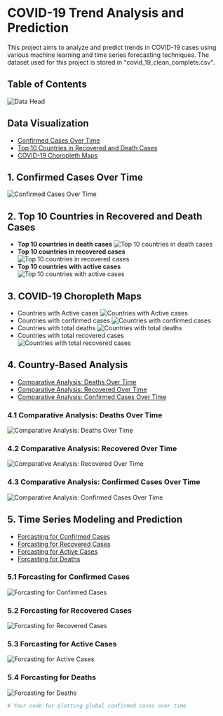 # COVID-19 Trend Analysis and Prediction

This project aims to analyze and predict trends in COVID-19 cases using various machine learning and time series forecasting techniques. The dataset used for this project is stored in "covid_19_clean_complete.csv".

## Table of Contents
![Data Head](/screenshots/data.head.png)

## Data Visualization 
- [Confirmed Cases Over Time](#confirmed-cases-over-time)
- [Top 10 Countries in Recovered and Death Cases](#top-10-countries-in-recovered-and-death-cases)
- [COVID-19 Choropleth Maps](#covid-19-choropleth-maps)

## 1. Confirmed Cases Over Time
   ![Confirmed Cases Over Time](/screenshots/Confirmed%20Cases%20over%20time.png)

## 2. Top 10 Countries in Recovered and Death Cases
   - **Top 10 countries in death cases**
     ![Top 10 countries in death cases](/screenshots/Top%2010%20countries%20in%20death%20cases.png)
   - **Top 10 countries in recovered cases**
     ![Top 10 countries in recovered cases](/screenshots/Top%2010%20countries%20in%20recovered%20cases.png)
   - **Top 10 countries with active cases**
     ![Top 10 countries with active cases](/screenshots/Top%2010%20countries%20with%20active%20cases.png)


## 3. COVID-19 Choropleth Maps
   - Countries with Active cases
     ![Countries with Active cases](/screenshots/Countries%20with%20Active%20cases.png)
   - Countries with confirmed cases
     ![Countries with confirmed cases](/screenshots/Countries%20with%20confirmed%20cases.png)
   - Countries with total deaths
     ![Countries with total deaths](/screenshots/Countries%20with%20total%20deaths.png)
   - Countries with total recovered cases
     ![Countries with total recovered cases](/screenshots/Countries%20with%20total%20recovered%20cases.png)

## 4. Country-Based Analysis
   - [Comparative Analysis: Deaths Over Time](#comparative-analysis-deaths-over-time)
   - [Comparative Analysis: Recovered Over Time](#comparative-analysis-recovered-over-time)
   - [Comparative Analysis: Confirmed Cases Over Time](#comparative-analysis-confirmed-over-time)

### 4.1 Comparative Analysis: Deaths Over Time
   ![Comparative Analysis: Deaths Over Time](/screenshots/Confirmed%20Deaths%20over%20time.png)

### 4.2 Comparative Analysis: Recovered Over Time
   ![Comparative Analysis: Recovered Over Time](/screenshots/Confirmed%20Recovered%20Cases%20over%20time.png)

### 4.3 Comparative Analysis: Confirmed Cases Over Time
   ![Comparative Analysis: Confirmed Cases Over Time](/screenshots/confirmed%20cases%20with%20respect%20to%20date.png)

## 5. Time Series Modeling and Prediction
   - [Forcasting for Confirmed Cases](#forcasting-for-confirmed-cases)
   - [Forcasting for Recovered Cases](#forcasting-for-recovered-cases)
   - [Forcasting for Active Cases](#forcasting-for-active-cases)
   - [Forcasting for Deaths](#forcasting-for-deaths)

### 5.1 Forcasting for Confirmed Cases
   ![Forcasting for Confirmed Cases](/screenshots/forcast%20for%20confirmed%20cases.png)

### 5.2 Forcasting for Recovered Cases
   ![Forcasting for Recovered Cases](/screenshots/forecast%20for%20recovered%20cases.png)

### 5.3 Forcasting for Active Cases
   ![Forcasting for Active Cases](/screenshots/forecase%20on%20active%20cases.png)

### 5.4 Forcasting for Deaths
   ![Forcasting for Deaths](/screenshots/forecast%20on%20death%20cases.png)





```python
# Your code for plotting global confirmed cases over time
